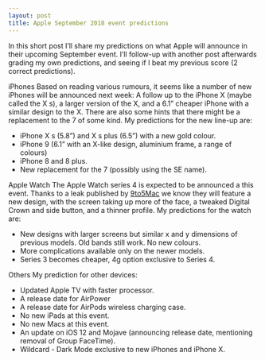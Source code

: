 ```yaml
---
layout: post
title: Apple September 2018 event predictions
---
```


In this short post I’ll share my predictions on what Apple will announce in their upcoming September event. I’ll follow-up with another post afterwards grading my own predictions, and seeing if I beat my previous score (2 correct predictions).

iPhones
Based on reading various rumours, it seems like a number of new iPhones will be announced next week: A follow up to the iPhone X (maybe called the X s), a larger version of the X, and a 6.1” cheaper iPhone with a similar design to the X. There are also some hints that there might be a replacement to the 7 of some kind. My predictions for the new line-up are:
- iPhone X s (5.8”) and X s plus (6.5”) with a new gold colour.
- iPhone 9 (6.1” with an X-like design, aluminium frame, a range of colours)
- iPhone 8 and 8 plus. 
- New replacement for the 7 (possibly using the SE name).

Apple Watch
The Apple Watch series 4 is expected to be announced a this event. Thanks to a leak published by [9to5Mac](https://9to5mac.com/2018/08/30/exclusive-apple-watch-series-4/) we know they will feature a new design, with the screen taking up more of the face, a tweaked Digital Crown and side button, and a thinner profile. My predictions for the watch are:
- New designs with larger screens but similar x and y dimensions of previous models. Old bands still work. No new colours.
- More complications available only on the newer models. 
- Series 3 becomes cheaper, 4g option exclusive to Series 4.

Others
My prediction for other devices:
- Updated Apple TV with faster processor.
- A release date for AirPower
- A release date for AirPods wireless charging case.
- No new iPads at this event.
- No new Macs at this event.
- An update on iOS 12 and Mojave (announcing release date, mentioning removal of Group FaceTime).
- Wildcard - Dark Mode exclusive to new iPhones and iPhone X.